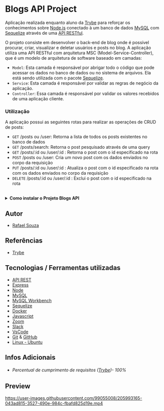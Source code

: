 # Blogs API Project

Aplicação realizada enquanto aluno da [Trybe](https://www.betrybe.com/) para reforçar os conhecimentos sobre [Node.js](https://nodejs.org/en/)
conectado à um banco de dados [MySQL](https://www.mysql.com/) com [Sequelize](https://sequelize.org/) através de uma [API RESTful](https://blog.betrybe.com/desenvolvimento-web/api-rest-tudo-sobre/).

O projeto consiste em desenvolver o back-end de blog onde é possível procurar, criar, visualizar e deletar usuários e posts no blog. A aplicação utiliza uma API RESTful com arquitetura MSC (Model-Service-Controller), que é um modelo de arquitetura de software baseado em camadas:

- `Model`: Esta camada é responsável por abrigar todo o código que pode acessar os dados no banco de dados ou no sistema de arquivos. Ela está sendo utilizada com o pacote [Sequelize](https://sequelize.org/).
- `Service`: Esta camada é responsável por validar as regras de negócio da aplicação.
- `Controller`: Essa camada é responsável por validar os valores recebidos de uma aplicação cliente.

### Utilização

A aplicação possui as seguintes rotas para realizar as operações de CRUD de posts:

- `GET` /posts ou /user: Retorna a lista de todos os posts existentes no banco de dados
- `GET` /posts/search: Retorna o post pesquisado através de uma query
- `GET` /posts/:id ou /user/:id : Retorna o post com o id especificado na rota
- `POST` /posts ou /user: Cria um novo post com os dados enviados no corpo da requisição
- `PUT` /posts/:id ou /user/:id : Atualiza o post com o id especificado na rota com os dados enviados no corpo da requisição
- `DELETE` /posts/:id ou /user/:id : Exclui o post com o id especificado na rota

<br>

<details>
  <summary><strong>Como instalar o Projeto Blogs API</strong></summary><br />

## Instalação
 
<hr>
 
### Rodando a aplicação via [Docker](https://www.docker.com/)

> - :warning: Antes de começar, seu docker-compose precisa estar na versão 1.29 ou superior. [Veja aqui](https://www.digitalocean.com/community/tutorials/how-to-install-and-use-docker-compose-on-ubuntu-20-04-pt) ou [na documentação](https://docs.docker.com/compose/install/) como instalá-lo. No primeiro artigo, você pode substituir onde está com `1.26.0` por `1.29.2`.

> - :warning: Caso opte por utilizar o Docker, **TODOS** os comandos disponíveis no `package.json` (npm start, npm test, npm run debug, ...) devem ser executados **DENTRO** do container, ou seja, no terminal que aparece após a execução do comando `docker exec` citado acima

> - :warning: Se você se deparar com o erro abaixo, quer dizer que sua aplicação já esta utilizando a `porta 3000`, seja com outro processo do Node.js (que você pode parar com o comando `killall node`) ou algum container! Neste caso você pode parar o container com o comando `docker stop <nome-do-container>`

<br>

- Clone o repositório `git@github.com:Rafael-Souza-97/blogs-api.git`:

```bash
git clone git@github.com:Rafael-Souza-97/blogs-api.git
```

<br>

- Entre na pasta do repositório que você acabou de clonar:

```bash
cd blogs-api
```

<br>

- Rode o serviço `node` com o comando `docker-compose up -d --build`:

 > - Esse serviço irá inicializar um container chamado `blogs_api` e outro chamado `blogs_api_db`.
 > - A partir daqui você pode rodar o container via CLI ou abri-lo no VS Code.
 
```bash
docker-compose up -d --build
```

<br>

- Use o comando `docker exec -it store_manager bash`:

 > - Ele te dará acesso ao terminal interativo do container criado pelo compose, que está rodando em segundo plano.
 > - As credencias de acesso ao banco de dados estão definidas no arquivo `docker-compose.yml`, e são acessíveis no container através das variáveis de ambiente `MYSQL_USER` e `MYSQL_PASSWORD`.

```bash
docker exec -it blogs_api bash
```

<br>

- Instale as depëndencias, caso necessário, com `npm install` (dentro do bash do container):

```bash
npm install
```

 > Execute a aplicação com `npm start` ou `npm run debug`

<br>
<hr>
 
### Rodando a aplicação SEM [Docker](https://www.docker.com/)

 > :warning: Para rodar a aplicação desta forma, obrigatoriamente você deve ter o [Node](https://nodejs.org/en/) instalado em seu computador.
 
<br>

- Clone o repositório `git@github.com:Rafael-Souza-97/blogs-api.git`:

```bash
git clone git@github.com:Rafael-Souza-97/blogs-api.git
```

<br>

- Entre na pasta do repositório que você acabou de clonar:

```bash
cd blogs-api
```

 > Execute a aplicação com `npm start` ou `npm run debug`

<hr>

### Scripts

- Criar o banco de dados, migrar e popular as tabelas:

```sh
  npm run build
```

<br>

</details>
  
## Autor

- [Rafael Souza](https://github.com/Rafael-Souza-97)

## Referências

 - [Trybe](https://www.betrybe.com/)

## Tecnologias / Ferramentas utilizadas

- [API REST](https://blog.betrybe.com/desenvolvimento-web/api-rest-tudo-sobre/)
- [Express](https://expressjs.com/)
- [Node](https://nodejs.org/en/)
- [MySQL](https://www.mysql.com/)
- [MySQL Workbench](https://www.mysql.com/products/workbench/)
- [Sequelize](https://sequelize.org/)
- [Docker](https://www.docker.com/)
- [Javascript](https://developer.mozilla.org/pt-BR/docs/Web/JavaScript)
- [Zoom](https://zoom.us/)
- [Slack](https://slack.com/intl/pt-br/)
- [VsCode](https://code.visualstudio.com/)
- [Git](https://git-scm.com/) & [GitHub](https://github.com/)
- [Linux - Ubuntu](https://ubuntu.com/)

## Infos Adicionais

- ###### Percentual de cumprimento de requisitos ([Trybe](https://www.betrybe.com/))- 100%

## Preview

https://user-images.githubusercontent.com/99055008/205993165-043ad815-3527-490e-984c-fbafd825d19e.mp4
